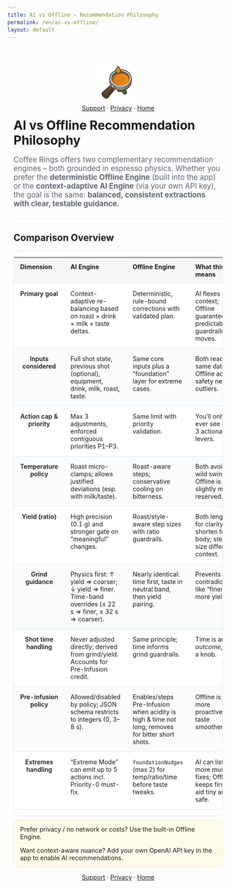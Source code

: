 ```yaml
---
title: AI vs Offline – Recommendation Philosophy
permalink: /en/ai-vs-offline/
layout: default
---
```


<style>
:root{
  --fg:#222; --muted:#5f6772; --bg:#fff; --stripe:#f6f7f8; --accent:#c9a227;
  --radius:14px; --space:14px; --space-lg:24px; --border:1px solid #e6e7ea;
  --maxw:980px;
}
.page-wrap{max-width:var(--maxw); margin:0 auto; padding:var(--space-lg) var(--space);}
.lede{font-size:1.05rem; color:var(--muted);}
.kicker{display:inline-block; font-weight:600; color:var(--accent); letter-spacing:.02em;}
h1{margin:.25rem 0 1rem;}
hr{border:none; height:1px; background:#eceef1; margin:var(--space-lg) 0;}

.table-wrap{background:var(--bg); border-radius:var(--radius); border:var(--border); overflow:hidden;}
table.cmp{width:100%; border-collapse:collapse;}
table.cmp thead th{font-weight:700; text-align:left; background:var(--stripe); padding:12px 14px; border-bottom:var(--border);}
table.cmp tbody th{font-weight:600; width:24%; vertical-align:top;}
table.cmp td, table.cmp th{padding:14px; border-bottom:var(--border); vertical-align:top;}
table.cmp td small{color:var(--muted);}
table.cmp tr:nth-child(even) td, table.cmp tr:nth-child(even) th{background: #fafbfc;}

/* Mobile: turn each row into a card */
@media (max-width: 740px){
  .table-wrap{border:none; background:transparent;}
  table.cmp{display:block;}
  table.cmp thead{display:none;}
  table.cmp tbody{display:grid; gap:12px;}
  table.cmp tr{display:grid; border:var(--border); border-radius:12px; background:#fff;}
  table.cmp tr > *{display:block; border:none; padding:12px 14px;}
  table.cmp tr > th{
    border-bottom:1px solid #edf0f3;
    background:#fff; width:auto;
  }
  /* show column labels for each cell */
  table.cmp td[data-label]::before{
    content: attr(data-label);
    display:block; font-size:.82rem; color:var(--muted); margin-bottom:4px;
    font-weight:600; letter-spacing:.01em;
  }
}

/* callouts */
.note{background:#fffbeb; border:1px solid #f3e7b6; border-radius:12px; padding:12px 14px; margin-top:8px;}
</style>

<div class="page-wrap">

<p align="center">
  <img src="/assets/coffeerings.png" alt="Coffee Rings" width="90"><br>
<a href="/en/support/">Support</a> · <a href="/en/privacy/">Privacy</a> · <a href="/">Home</a>
</p>

<h1>AI vs Offline Recommendation Philosophy</h1>

<p class="lede">
Coffee Rings offers two complementary recommendation engines – both grounded in espresso physics.
Whether you prefer the <strong>deterministic Offline Engine</strong> (built into the app) or the
<strong>context-adaptive AI Engine</strong> (via your own API key), the goal is the same:
<strong>balanced, consistent extractions with clear, testable guidance.</strong>
</p>

<hr>

<h2>Comparison Overview</h2>

<div class="table-wrap">
<table class="cmp">
  <thead>
    <tr>
      <th>Dimension</th>
      <th>AI Engine</th>
      <th>Offline Engine</th>
      <th>What this means</th>
    </tr>
  </thead>
  <tbody>
    <tr>
      <th>Primary goal</th>
      <td data-label="AI Engine">Context-adaptive re-balancing based on roast × drink × milk × taste deltas.</td>
      <td data-label="Offline Engine">Deterministic, rule-bound corrections with validated plan.</td>
      <td data-label="What this means">AI flexes per context; Offline guarantees predictable, guardrailed moves.</td>
    </tr>
    <tr>
      <th>Inputs considered</th>
      <td data-label="AI Engine">Full shot state, previous shot (optional), equipment, drink, milk, roast, taste.</td>
      <td data-label="Offline Engine">Same core inputs plus a “foundation” layer for extreme cases.</td>
      <td data-label="What this means">Both read the same data; Offline adds a safety net for outliers.</td>
    </tr>
    <tr>
      <th>Action cap & priority</th>
      <td data-label="AI Engine">Max 3 adjustments, enforced contiguous priorities P1–P3.</td>
      <td data-label="Offline Engine">Same limit with priority validation.</td>
      <td data-label="What this means">You’ll only ever see up to 3 actionable levers.</td>
    </tr>
    <tr>
      <th>Temperature policy</th>
      <td data-label="AI Engine">Roast micro-clamps; allows justified deviations (esp. with milk/taste).</td>
      <td data-label="Offline Engine">Roast-aware steps; conservative cooling on bitterness.</td>
      <td data-label="What this means">Both avoid wild swings; Offline is slightly more reserved.</td>
    </tr>
    <tr>
      <th>Yield (ratio)</th>
      <td data-label="AI Engine">High precision (0.1 g) and stronger gate on “meaningful” changes.</td>
      <td data-label="Offline Engine">Roast/style-aware step sizes with ratio guardrails.</td>
      <td data-label="What this means">Both lengthen for clarity or shorten for body; step size differs by context.</td>
    </tr>
    <tr>
      <th>Grind guidance</th>
      <td data-label="AI Engine">Physics first: ↑ yield ⇒ coarser; ↓ yield ⇒ finer. Time-band overrides (≤ 22 s ⇒ finer, ≥ 32 s ⇒ coarser).</td>
      <td data-label="Offline Engine">Nearly identical: time first, taste in neutral band, then yield pairing.</td>
      <td data-label="What this means">Prevents contradictions like “finer + more yield”.</td>
    </tr>
    <tr>
      <th>Shot time handling</th>
      <td data-label="AI Engine">Never adjusted directly; derived from grind/yield. Accounts for Pre-Infusion credit.</td>
      <td data-label="Offline Engine">Same principle; time informs grind guardrails.</td>
      <td data-label="What this means">Time is an <em>outcome</em>, not a knob.</td>
    </tr>
    <tr>
      <th>Pre-infusion policy</th>
      <td data-label="AI Engine">Allowed/disabled by policy; JSON schema restricts to integers (0, 3–8 s).</td>
      <td data-label="Offline Engine">Enables/steps Pre-Infusion when acidity is high & time not long; removes for bitter short shots.</td>
      <td data-label="What this means">Offline is more proactive as a taste smoother.</td>
    </tr>
    <tr>
      <th>Extremes handling</th>
      <td data-label="AI Engine">“Extreme Mode” can emit up to 5 actions incl. Priority-0 must-fix.</td>
      <td data-label="Offline Engine"><code>foundationNudges</code> (max 2) for temp/ratio/time before taste tweaks.</td>
      <td data-label="What this means">AI can list more must-fixes; Offline keeps first-aid tiny and safe.</td>
    </tr>
  </tbody>
</table>
</div>

<div class="note">
  Prefer privacy / no network or costs? Use the built-in Offline Engine.  
  <p></p>
  Want context-aware nuance? Add your own OpenAI API key in the app to enable AI recommendations.
</div>
<p></p>
<p align="center">
  <a href="/en/support/">Support</a> · <a href="/en/privacy/">Privacy</a> · <a href="/">Home</a>
</p>

</div>
